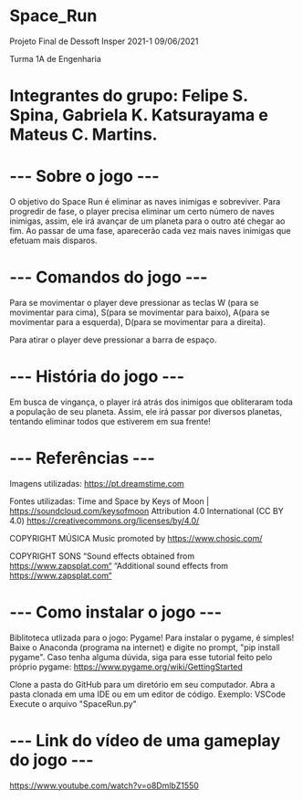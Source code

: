 # Space_Run
Projeto Final de Dessoft Insper 2021-1
09/06/2021

Turma 1A de Engenharia

# Integrantes do grupo: Felipe S. Spina, Gabriela K. Katsurayama e Mateus C. Martins.


# --- Sobre o jogo ---

O objetivo do Space Run é eliminar as naves inimigas e sobreviver. Para progredir de fase, o player precisa eliminar um certo número de naves inimigas, assim, ele irá avançar de um planeta para o outro até chegar ao fim. Ao passar de uma fase, aparecerão cada vez mais naves inimigas que efetuam mais disparos.


# --- Comandos do jogo ---

Para se movimentar o player deve pressionar as teclas W (para se movimentar para cima), S(para se movimentar para baixo), A(para se movimentar para a esquerda), D(para se movimentar para a direita).

Para atirar o player deve pressionar a barra de espaço.


# --- História do jogo ---

Em busca de vingança, o player irá atrás dos inimigos que obliteraram toda a população de seu planeta. Assim, ele irá passar por diversos planetas, tentando eliminar todos que estiverem em sua frente!


# --- Referências ---

Imagens utilizadas: https://pt.dreamstime.com

Fontes utilizadas: Time and Space by Keys of Moon | https://soundcloud.com/keysofmoon
Attribution 4.0 International (CC BY 4.0)
https://creativecommons.org/licenses/by/4.0/

COPYRIGHT MÚSICA
Music promoted by https://www.chosic.com/

COPYRIGHT SONS
“Sound effects obtained from https://www.zapsplat.com“
“Additional sound effects from https://www.zapsplat.com“


# --- Como instalar o jogo ---
Biblitoteca utlizada para o jogo: Pygame! Para instalar o pygame, é simples! Baixe o Anaconda (programa na internet) e digite no prompt, "pip install pygame". Caso tenha alguma dúvida, siga para esse tutorial feito pelo próprio pygame: https://www.pygame.org/wiki/GettingStarted

Clone a pasta do GitHub para um diretório em seu computador.
Abra a pasta clonada em uma IDE ou em um editor de código. Exemplo: VSCode
Execute o arquivo "SpaceRun.py"

# --- Link do vídeo de uma gameplay do jogo ---

https://www.youtube.com/watch?v=o8DmlbZ1550

